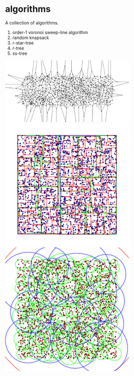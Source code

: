 # algorithms
A collection of algorithms.

1. order-1 voronoi sweep-line algorithm
2. random knapsack
3. r-star-tree
4. r-tree
5. ss-tree

<img src="https://raw.githubusercontent.com/bzliu94/algorithms/master/order-1_voronoi/diagram%207.png" alt="partial voronoi diagram" width="400">

<img src="https://raw.githubusercontent.com/bzliu94/algorithms/master/r-star-tree/tree.old.10.png" alt="r-star tree" width="400">

<img src="https://raw.githubusercontent.com/bzliu94/algorithms/master/ss-tree/tree.old.13.png" alt="ss-tree" width="400">


